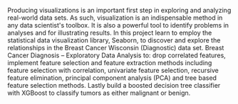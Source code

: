 Producing visualizations is an important first step in exploring and analyzing real-world data sets.
As such, visualization is an indispensable method in any data scientist's toolbox. It is also a powerful tool to identify problems in analyses and for illustrating results.
In this project learn to employ the statistical data visualization library, Seaborn, to discover and explore the relationships in the Breast Cancer Wisconsin (Diagnostic)
data set. Breast Cancer Diagnosis – Exploratory Data Analysis to: drop correlated features, 
implement feature selection and feature extraction methods including feature selection with correlation,
univariate feature selection, recursive feature elimination, principal component analysis (PCA) and tree based feature selection methods.
Lastly build a boosted decision tree classifier with XGBoost to classify tumors as either malignant or benign.
